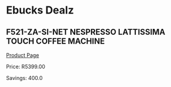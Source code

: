 
# Ebucks Dealz
## F521-ZA-SI-NET NESPRESSO LATTISSIMA TOUCH COFFEE MACHINE
[Product Page](https://www.ebucks.com/web/shop/productSelected.do?prodId=1158931407&catId=704984897)

Price: R5399.00

Savings: 400.0


	